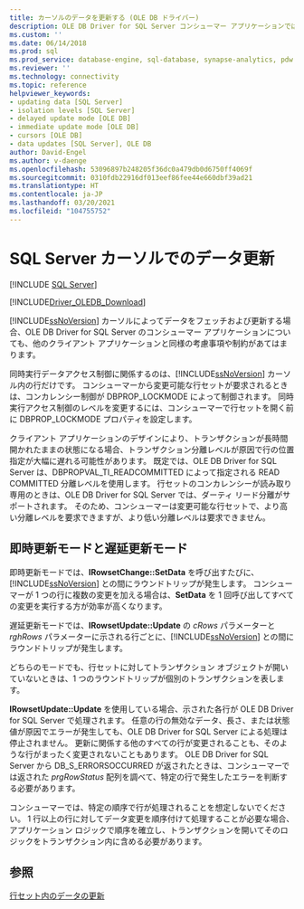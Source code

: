 ```yaml
---
title: カーソルのデータを更新する (OLE DB ドライバー)
description: OLE DB Driver for SQL Server コンシューマー アプリケーションでは、SQL Server カーソルを使用することで、変更可能な行セットの要求を処理します。そのしくみについて説明します。
ms.custom: ''
ms.date: 06/14/2018
ms.prod: sql
ms.prod_service: database-engine, sql-database, synapse-analytics, pdw
ms.reviewer: ''
ms.technology: connectivity
ms.topic: reference
helpviewer_keywords:
- updating data [SQL Server]
- isolation levels [SQL Server]
- delayed update mode [OLE DB]
- immediate update mode [OLE DB]
- cursors [OLE DB]
- data updates [SQL Server], OLE DB
author: David-Engel
ms.author: v-daenge
ms.openlocfilehash: 53096897b248205f36dc0a479db0d6750ff4069f
ms.sourcegitcommit: 0310fdb22916df013eef86fee44e660dbf39ad21
ms.translationtype: HT
ms.contentlocale: ja-JP
ms.lasthandoff: 03/20/2021
ms.locfileid: "104755752"
---
```

# <a name="updating-data-in-sql-server-cursors"></a>SQL Server カーソルでのデータ更新
[!INCLUDE [SQL Server](../../../includes/applies-to-version/sql-asdb-asdbmi-asa-pdw.md)]

[!INCLUDE[Driver_OLEDB_Download](../../../includes/driver_oledb_download.md)]

  [!INCLUDE[ssNoVersion](../../../includes/ssnoversion-md.md)] カーソルによってデータをフェッチおよび更新する場合、OLE DB Driver for SQL Server のコンシューマー アプリケーションについても、他のクライアント アプリケーションと同様の考慮事項や制約があてはまります。  
  
 同時実行データアクセス制御に関係するのは、[!INCLUDE[ssNoVersion](../../../includes/ssnoversion-md.md)] カーソル内の行だけです。 コンシューマーから変更可能な行セットが要求されるときは、コンカレンシー制御が DBPROP_LOCKMODE によって制御されます。 同時実行アクセス制御のレベルを変更するには、コンシューマーで行セットを開く前に DBPROP_LOCKMODE プロパティを設定します。  
  
 クライアント アプリケーションのデザインにより、トランザクションが長時間開かれたままの状態になる場合、トランザクション分離レベルが原因で行の位置指定が大幅に遅れる可能性があります。 既定では、OLE DB Driver for SQL Server は、DBPROPVAL_TI_READCOMMITTED によって指定される READ COMMITTED 分離レベルを使用します。 行セットのコンカレンシーが読み取り専用のときは、OLE DB Driver for SQL Server では、ダーティ リード分離がサポートされます。 そのため、コンシューマーは変更可能な行セットで、より高い分離レベルを要求できますが、より低い分離レベルは要求できません。  
  
## <a name="immediate-and-delayed-update-modes"></a>即時更新モードと遅延更新モード  
 即時更新モードでは、**IRowsetChange::SetData** を呼び出すたびに、[!INCLUDE[ssNoVersion](../../../includes/ssnoversion-md.md)] との間にラウンドトリップが発生します。 コンシューマーが 1 つの行に複数の変更を加える場合は、**SetData** を 1 回呼び出してすべての変更を実行する方が効率が高くなります。  
  
 遅延更新モードでは、**IRowsetUpdate::Update** の *cRows* パラメーターと *rghRows* パラメーターに示される行ごとに、[!INCLUDE[ssNoVersion](../../../includes/ssnoversion-md.md)] との間にラウンドトリップが発生します。  
  
 どちらのモードでも、行セットに対してトランザクション オブジェクトが開いていないときは、1 つのラウンドトリップが個別のトランザクションを表します。  
  
 **IRowsetUpdate::Update** を使用している場合、示された各行が OLE DB Driver for SQL Server で処理されます。 任意の行の無効なデータ、長さ、または状態値が原因でエラーが発生しても、OLE DB Driver for SQL Server による処理は停止されません。 更新に関係する他のすべての行が変更されることも、そのような行がまったく変更されないこともあります。 OLE DB Driver for SQL Server から DB_S_ERRORSOCCURRED が返されたときは、コンシューマーでは返された *prgRowStatus* 配列を調べて、特定の行で発生したエラーを判断する必要があります。  
  
 コンシューマーでは、特定の順序で行が処理されることを想定しないでください。 1 行以上の行に対してデータ変更を順序付けて処理することが必要な場合、アプリケーション ロジックで順序を確立し、トランザクションを開いてそのロジックをトランザクション内に含める必要があります。  
  
## <a name="see-also"></a>参照  
 [行セット内のデータの更新](../../oledb/ole-db-rowsets/updating-data-in-rowsets.md)  
  
  
